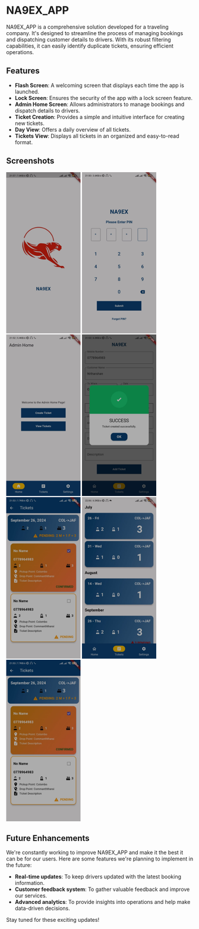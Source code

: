 # NA9EX_APP

NA9EX_APP is a comprehensive solution developed for a traveling company. It's designed to streamline the process of managing bookings and dispatching customer details to drivers. With its robust filtering capabilities, it can easily identify duplicate tickets, ensuring efficient operations.

## Features

- **Flash Screen**: A welcoming screen that displays each time the app is launched.
- **Lock Screen**: Ensures the security of the app with a lock screen feature.
- **Admin Home Screen**: Allows administrators to manage bookings and dispatch details to drivers.
- **Ticket Creation**: Provides a simple and intuitive interface for creating new tickets.
- **Day View**: Offers a daily overview of all tickets.
- **Tickets View**: Displays all tickets in an organized and easy-to-read format.

## Screenshots

<img src="/screenshots/flashscreen.jpeg" width="200">
<img src="/screenshots/lockscreen.jpeg" width="200">
<img src="/screenshots/AdminHomescreen.jpeg" width="200">
<img src="/screenshots/Ticket create.jpeg" width="200">
<img src="/screenshots/Day View.jpeg" width="200">
<img src="/screenshots/Tickets View.jpeg" width="200">
<img src="/screenshots/Day View.jpeg" width="200">

## Future Enhancements

We're constantly working to improve NA9EX_APP and make it the best it can be for our users. Here are some features we're planning to implement in the future:

- **Real-time updates**: To keep drivers updated with the latest booking information.
- **Customer feedback system**: To gather valuable feedback and improve our services.
- **Advanced analytics**: To provide insights into operations and help make data-driven decisions.

Stay tuned for these exciting updates!